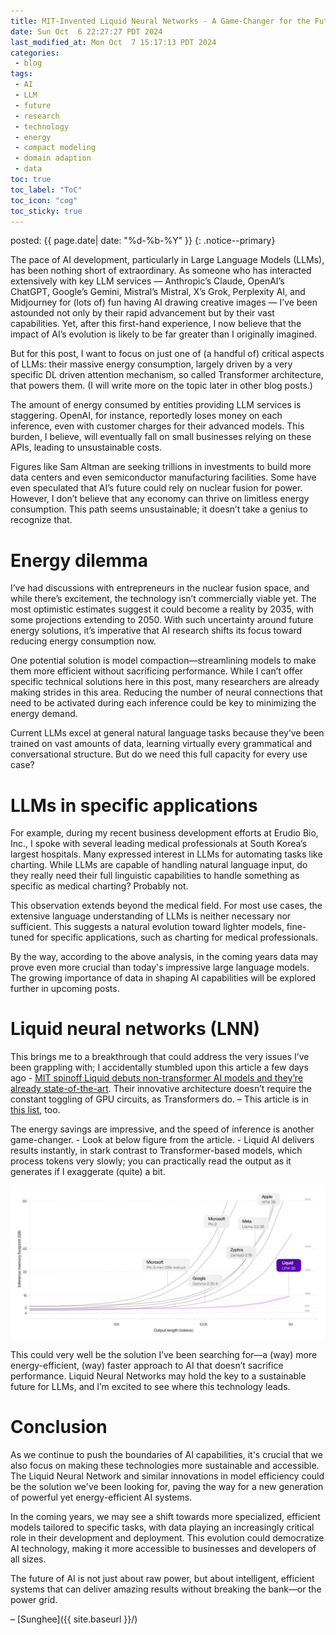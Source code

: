 ```yaml
---
title: MIT-Invented Liquid Neural Networks - A Game-Changer for the Future of LLMs
date: Sun Oct  6 22:27:27 PDT 2024
last_modified_at: Mon Oct  7 15:17:13 PDT 2024
categories:
 - blog
tags:
 - AI
 - LLM
 - future
 - research
 - technology
 - energy
 - compact modeling
 - domain adaption
 - data
toc: true
toc_label: "ToC"
toc_icon: "cog"
toc_sticky: true
---
```


<head>
	<link rel="stylesheet" href="/resource/styles.css">
</head>

posted: {{ page.date| date: "%d-%b-%Y" }}
{: .notice--primary}


The pace of AI development, particularly in Large Language Models (LLMs), has been nothing short of extraordinary. As someone who has interacted extensively with key LLM services &mdash; Anthropic’s Claude, OpenAI’s ChatGPT, Google’s Gemini, Mistral’s Mistral, X’s Grok, Perplexity AI, and Midjourney for (lots of) fun having AI drawing creative images &mdash; I’ve been astounded not only by their rapid advancement but by their vast capabilities. Yet, after this first-hand experience, I now believe that the impact of AI’s evolution is likely to be far greater than I originally imagined.

But for this post, I want to focus on just one of (a handful of) critical aspects of LLMs: their massive energy consumption, largely driven by a very specific DL driven attention mechanism, so called Transformer architecture, that powers them.
(I will write more on the topic later in other blog posts.)

The amount of energy consumed by entities providing LLM services is staggering. OpenAI, for instance, reportedly loses money on each inference, even with customer charges for their advanced models. This burden, I believe, will eventually fall on small businesses relying on these APIs, leading to unsustainable costs.

Figures like Sam Altman are seeking trillions in investments to build more data centers and even semiconductor manufacturing facilities. Some have even speculated that AI’s future could rely on nuclear fusion for power.
<font class="emph">
However, I don’t believe that any economy can thrive on limitless energy consumption.
This path seems unsustainable; it doesn’t take a genius to recognize that.
</font>

<h1 id="energy-dilemma">Energy dilemma</h1>

I’ve had discussions with entrepreneurs in the nuclear fusion space, and while there’s excitement, the technology isn’t commercially viable yet. The most optimistic estimates suggest it could become a reality by 2035, with some projections extending to 2050. With such uncertainty around future energy solutions, it’s imperative that AI research shifts its focus toward reducing energy consumption now.

One potential solution is model compaction—streamlining models to make them more efficient without sacrificing performance. While I can’t offer specific technical solutions here in this post, many researchers are already making strides in this area. Reducing the number of neural connections that need to be activated during each inference could be key to minimizing the energy demand.

Current LLMs excel at general natural language tasks because they’ve been trained on vast amounts of data, learning virtually every grammatical and conversational structure. But do we need this full capacity for every use case?

<h1 id="llms-in-specific-applications">LLMs in specific applications</h1>

For example, during my recent business development efforts at Erudio Bio, Inc., I spoke with several leading medical professionals at South Korea’s largest hospitals. Many expressed interest in LLMs for automating tasks like charting. While LLMs are capable of handling natural language input, do they really need their full linguistic capabilities to handle something as specific as medical charting? Probably not.

This observation extends beyond the medical field. For most use cases, the extensive language understanding of LLMs is neither necessary nor sufficient. This suggests a natural evolution toward lighter models, fine-tuned for specific applications, such as charting for medical professionals.

By the way,
according to the above analysis, in the coming years
data may prove even more crucial than today's impressive large language models.
The growing importance of data in shaping AI capabilities will be explored further in upcoming posts.

<h1 id="lnn">Liquid neural networks (LNN)</h1>

This brings me to a breakthrough that could address the very issues I’ve been grappling with;
I accidentally stumbled upon this article a few days ago -
<a href="https://venturebeat.com/ai/mit-spinoff-liquid-debuts-non-transformer-ai-models-and-theyre-already-state-of-the-art/">
	MIT spinoff Liquid debuts non-transformer AI models and they’re already state-of-the-art</a>.
Their innovative architecture doesn’t require the constant toggling of GPU circuits, as Transformers do.
&ndash; This article is in <a href="/articles#ai-llm">this list</a>, too.

The energy savings are impressive, and the speed of inference is another game-changer. - Look at below figure from the article. -
Liquid AI delivers results instantly, in stark contrast to Transformer-based models, which process tokens very slowly;
you can practically read the output as it generates
if I exaggerate (quite) a bit.

<div class="img-container">
	<img src="/assets/images/ai/llm/lfm-performance-comparison.webp">
</div>

This could very well be the solution I’ve been searching for—a (way) more energy-efficient, (way) faster approach to AI that doesn’t sacrifice performance. Liquid Neural Networks may hold the key to a sustainable future for LLMs, and I’m excited to see where this technology leads.


<h1 id="conclusion">Conclusion</h1>

As we continue to push the boundaries of AI capabilities, it's crucial that we also focus on making these technologies more sustainable and accessible. The Liquid Neural Network and similar innovations in model efficiency could be the solution we've been looking for, paving the way for a new generation of powerful yet energy-efficient AI systems.

In the coming years, we may see a shift towards more specialized, efficient models tailored to specific tasks, with data playing an increasingly critical role in their development and deployment. This evolution could democratize AI technology, making it more accessible to businesses and developers of all sizes.

The future of AI is not just about raw power, but about intelligent, efficient systems that can deliver amazing results without breaking the bank—or the power grid.

&ndash;
[Sunghee]({{ site.baseurl }}/)
